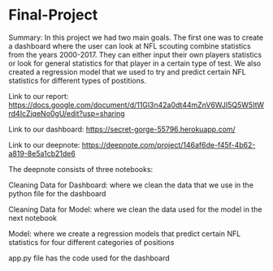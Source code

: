# Final-Project

Summary:
  In this project we had two main goals. The first one was to create a dashboard where the user can look at NFL scouting combine
  statistics from the years 2000-2017. They can either input their own players statistics or look for general statistics for that
  player in a certain type of test. We also created a regression model that we used to try and predict certain NFL statistics for 
  different types of postitions. 


Link to our report: https://docs.google.com/document/d/11Gl3n42a0dt44mZnV6WJI5Q5W5ItWrd4IcZjqeNo0gU/edit?usp=sharing

Link to our dashboard: https://secret-gorge-55796.herokuapp.com/

Link to our deepnote: https://deepnote.com/project/146af6de-f45f-4b62-a819-8e5a1cb21de6

  The deepnote consists of three notebooks:
  
  Cleaning Data for Dashboard: where we clean the data that we use in the python file for the dashboard
  
  Cleaning Data for Model: where we clean the data used for the model in the next notebook 
  
  Model: where we create a regression models that predict certain NFL statistics for four different categories of positions
    
app.py file has the code used for the dashboard
